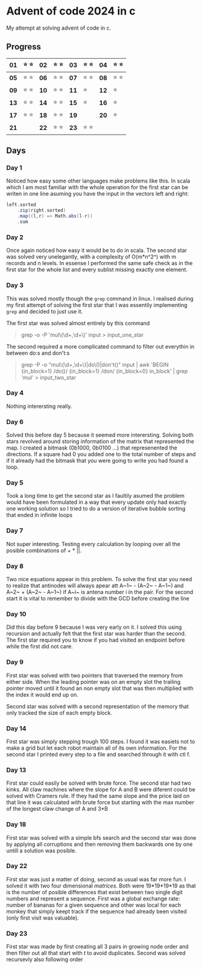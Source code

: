 # Advent of code 2024 in c
My attempt at solving advent of code in c. 

## Progress


| **01** | :star: :star: | **02** | :star: :star: | **03** | :star: :star: | **04** | :star: :star: |
| ------ | ------------- | ------ | ------------- | ------ | ------------- | ------ | ------------- |
| **05** | :star: :star: | **06** | :star: :star: | **07** | :star: :star: | **08** | :star: :star: |
| **09** | :star: :star: | **10** | :star: :star: | **11** | :star:        | **12** | :star:        |              
| **13** | :star: :star: | **14** | :star: :star: | **15** | :star:        | **16** | :star:        |
| **17** | :star: :star: | **18** | :star: :star: | **19** |               | **20** | :star:        |
| **21** |               | **22** | :star: :star: | **23** | :star: :star: |

## Days
### Day 1
Noticed how easy some other languages make problems like this. In scala which I am most familiar with the whole operation for the first star can be writen in one line asuming you have the input in the vectors left and right:
```scala
left.sorted
    .zip(right.sorted)
    .map((l,r) => Math.abs(l-r))
    .sum
```
### Day 2
Once again noticed how easy it would be to do in scala. The second star was solved very unelegantly, with a complexity of O(m*n^2^) with m records and n levels. In essense I performed the same safe check as in the first star for the whole list and every sublist missing exactly one element.

### Day 3
This was solved mostly though the `grep` command in linux. I realised during my first attempt of solving the first star that I was essentily implementing `grep` and decided to just use it.

The first star was solved almost entirely by this command
> grep -o -P 'mul\\(\d+,\d+\\)' input > input_one_star

The second required a more complicated command to filter out everythin in between do:s and don't:s
> grep -P -o "mul\\(\d+,\d+\\)|do\\(\)|don't\(\)" input | awk 'BEGIN {in_block=1} /do\(\)/ {in_block=1} /don/ {in_block=0} in_block' | grep 'mul' > input_two_star

### Day 4
Nothing interersting really.

### Day 6
Solved this before day 5 because it seemed more interersting. Solving both stars revolved around storing information of the matrix that represented the map. I created a bitmask (0b1000, 0b0100 ...) that represenented the directions. If a square had 0 you added one  to the total number of steps and if it already had the bitmask that you were going to write you had found a loop.

### Day 5
Took a long time to get the second star as I faultily asumed the problem would have been formulated in a way that every update only had exactly one working solution so I tried to do a version of iterative bubble sorting that ended in infinite loops

### Day 7
Not super interesting. Testing every calculation by looping over all the posible combinations of + * ||. 

### Day 8
Two nice equations appear in this problem. To solve the first star you need to realize that antinodes will always apear att A~1~ - (A~2~ - A~1~) and A~2~ + (A~2~ - A~1~) if A~i~ is antena number i in the pair. For the second start it is vital to remember to divide with the GCD before creating the line

### Day 10
Did this day before 9 because I was very early on it. I solved this using recursion and actually felt that the first star was harder than the second. The first star required you to know if you had visited an endpoint before while the first did not care.

### Day 9
First star was solved with two pointers that traversed the memory from either side. When the leading pointer was on an empty slot the trailing pointer moved until it found an non empty slot that was then multiplied with the index it would end up on.

Second star was solved with a second representation of the memory that only tracked the size of each empty block.

### Day 14
First star was simply stepping trough 100 steps. I found it was easiets not to make a grid but let each robot maintain all of its own information. For the second star I printed every step to a file and searched through it with ctl f.

### Day 13
First star could easily be solved with brute force. The second star had two kinks. All claw machines where the slope for A and B were diferent could be solved with Cramers rule. If they had the same slope and the price laid on that line it was calculated with brute force but starting with the max number of the longest claw change of A and 3*B 

### Day 18
First star was solved with a simple bfs search and the second star was done by applying all corruptions and then removing them backwards one by one untill a solution was posible.

### Day 22
First star was just a matter of doing, second as usual was far more fun. I solved it with two four dimensional *matrices*. Both were 19\*19\*19\*19 as that is the number of posible differences that exist between two single digit numbers and represent a sequence. First was a global exchange rate: number of bananas for a given sequence and other was local for each monkey that simply keept track if the sequence had already been visited (only first visit was valuable).

### Day 23
First star was made by first creating all 3 pairs in growing node order and then filter out all that start with *t* to avoid duplicates. Second was solved recursevly also following order